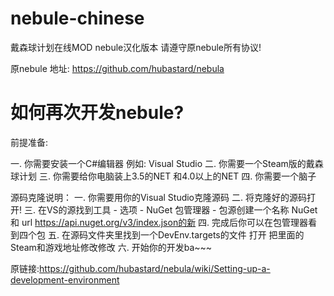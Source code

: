 # nebule-chinese
戴森球计划在线MOD nebule汉化版本
请遵守原nebule所有协议!

原nebule 地址: https://github.com/hubastard/nebula

# 如何再次开发nebule?
前提准备:

一. 你需要安装一个C#编辑器 例如: Visual Studio
二. 你需要一个Steam版的戴森球计划
三. 你需要给你电脑装上3.5的NET 和4.0以上的NET
四. 你需要一个脑子

源码克隆说明：
一. 你需要用你的Visual Studio克隆源码
二. 将克隆好的源码打开!
三. 在VS的源找到工具 - 选项 - NuGet 包管理器 - 包源创建一个名称 NuGet 和 url https://api.nuget.org/v3/index.json的新
四. 完成后你可以在包管理器看到四个包
五. 在源码文件夹里找到一个DevEnv.targets的文件 打开 把里面的Steam和游戏地址修改修改
六. 开始你的开发ba~~~

原链接:https://github.com/hubastard/nebula/wiki/Setting-up-a-development-environment


